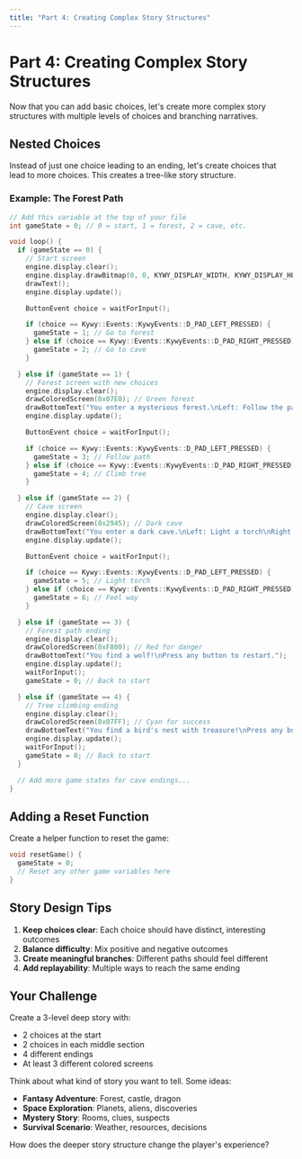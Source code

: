 ```yaml
---
title: "Part 4: Creating Complex Story Structures"
---
```


<!--
SPDX-FileCopyrightText: 2025 KOINSLOT, Inc.

SPDX-License-Identifier: GPL-3.0-or-later
-->

# Part 4: Creating Complex Story Structures

Now that you can add basic choices, let's create more complex story structures with multiple levels of choices and branching narratives.

## Nested Choices

Instead of just one choice leading to an ending, let's create choices that lead to more choices. This creates a tree-like story structure.

### Example: The Forest Path

```cpp
// Add this variable at the top of your file
int gameState = 0; // 0 = start, 1 = forest, 2 = cave, etc.

void loop() {
  if (gameState == 0) {
    // Start screen
    engine.display.clear();
    engine.display.drawBitmap(0, 0, KYWY_DISPLAY_WIDTH, KYWY_DISPLAY_HEIGHT, startScreen);
    drawText();
    engine.display.update();

    ButtonEvent choice = waitForInput();

    if (choice == Kywy::Events::KywyEvents::D_PAD_LEFT_PRESSED) {
      gameState = 1; // Go to forest
    } else if (choice == Kywy::Events::KywyEvents::D_PAD_RIGHT_PRESSED) {
      gameState = 2; // Go to cave
    }

  } else if (gameState == 1) {
    // Forest screen with new choices
    engine.display.clear();
    drawColoredScreen(0x07E0); // Green forest
    drawBottomText("You enter a mysterious forest.\nLeft: Follow the path\nRight: Climb a tree");
    engine.display.update();

    ButtonEvent choice = waitForInput();

    if (choice == Kywy::Events::KywyEvents::D_PAD_LEFT_PRESSED) {
      gameState = 3; // Follow path
    } else if (choice == Kywy::Events::KywyEvents::D_PAD_RIGHT_PRESSED) {
      gameState = 4; // Climb tree
    }

  } else if (gameState == 2) {
    // Cave screen
    engine.display.clear();
    drawColoredScreen(0x2945); // Dark cave
    drawBottomText("You enter a dark cave.\nLeft: Light a torch\nRight: Feel your way");
    engine.display.update();

    ButtonEvent choice = waitForInput();

    if (choice == Kywy::Events::KywyEvents::D_PAD_LEFT_PRESSED) {
      gameState = 5; // Light torch
    } else if (choice == Kywy::Events::KywyEvents::D_PAD_RIGHT_PRESSED) {
      gameState = 6; // Feel way
    }

  } else if (gameState == 3) {
    // Forest path ending
    engine.display.clear();
    drawColoredScreen(0xF800); // Red for danger
    drawBottomText("You find a wolf!\nPress any button to restart.");
    engine.display.update();
    waitForInput();
    gameState = 0; // Back to start

  } else if (gameState == 4) {
    // Tree climbing ending
    engine.display.clear();
    drawColoredScreen(0x07FF); // Cyan for success
    drawBottomText("You find a bird's nest with treasure!\nPress any button to restart.");
    engine.display.update();
    waitForInput();
    gameState = 0; // Back to start
  }

  // Add more game states for cave endings...
}
```

## Adding a Reset Function

Create a helper function to reset the game:

```cpp
void resetGame() {
  gameState = 0;
  // Reset any other game variables here
}
```

## Story Design Tips

1. **Keep choices clear**: Each choice should have distinct, interesting outcomes
2. **Balance difficulty**: Mix positive and negative outcomes
3. **Create meaningful branches**: Different paths should feel different
4. **Add replayability**: Multiple ways to reach the same ending

## Your Challenge

Create a 3-level deep story with:
- 2 choices at the start
- 2 choices in each middle section
- 4 different endings
- At least 3 different colored screens

Think about what kind of story you want to tell. Some ideas:
- **Fantasy Adventure**: Forest, castle, dragon
- **Space Exploration**: Planets, aliens, discoveries
- **Mystery Story**: Rooms, clues, suspects
- **Survival Scenario**: Weather, resources, decisions

How does the deeper story structure change the player's experience?
